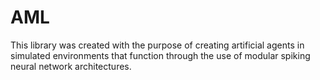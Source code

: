 # AML

This library was created with the purpose of creating artificial agents in simulated environments that function through the use of modular spiking neural network architectures.
